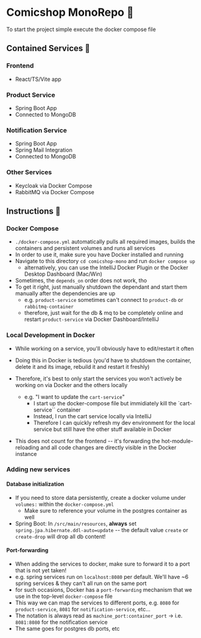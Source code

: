 # Comicshop MonoRepo :rocket:

To start the project simple execute the docker compose file

## Contained Services :ship:

### Frontend

- React/TS/Vite app

### Product Service

- Spring Boot App
- Connected to MongoDB

### Notification Service

- Spring Boot App
- Spring Mail Integration
- Connected to MongoDB

### Other Services

- Keycloak via Docker Compose
- RabbitMQ via Docker Compose

## Instructions :construction_worker:

### Docker Compose

- `./docker-compose.yml` automatically pulls all required images, builds the containers and persistent volumes and runs all services
- In order to use it, make sure you have Docker installed and running
- Navigate to this directory `cd comicshop-mono` and run `docker compose up`
  - alternatively, you can use the IntelliJ Docker Plugin or the Docker Desktop Dashboard (Mac/Win)
- Sometimes, the `depends_on` order does not work, tho
- To get it right, just manually shutdown the dependant and start them manually after the dependencies are up
  - e.g. `product-service` sometimes can't connect to `product-db` or `rabbitmq-container`
  - therefore, just wait for the db & mq to be completely online and restart `product-service` via Docker Dashboard/IntelliJ

### Local Development in Docker

- While working on a service, you'll obviously have to edit/restart it often
- Doing this in Docker is tedious (you'd have to shutdown the container, delete it and its image, rebuild it and restart it freshly)
- Therefore, it's best to only start the services you won't actively be working on via Docker and the others locally

  - e.g. "I want to update the `cart-service`"
    - I start up the docker-compose file but immidiately kill the `cart-service`` container
    - Instead, I run the cart service locally via IntelliJ
    - Therefore I can quickly refresh my dev environment for the local service but still have the other stuff available in Docker

- This does not count for the frontend -- it's forwarding the hot-module-reloading and all code changes are directly visible in the Docker instance

### Adding new services

#### Database initialization

- If you need to store data persistently, create a docker volume under `volumes:` within the `docker-compose.yml`
  - Make sure to reference your volume in the postgres container as well
- Spring Boot: In `/src/main/resources`, **always** set `spring.jpa.hibernate.ddl-auto=update` -- the default value `create` or `create-drop` will drop all db content!

#### Port-forwarding

- When adding the services to docker, make sure to forward it to a port that is not yet taken!
- e.g. spring services run on `localhost:8080` per default. We'll have ~6 spring services & they can't all run on the same port
- for such occasions, Docker has a `port-forwarding` mechanism that we use in the top-level `docker-compose` file
- This way we can map the services to different ports, e.g. `8080` for `product-service`, `8081` for `notification-service`, etc...
- The notation is always read as `machine_port:container_port` -> i.e. `8081:8080` for the notification service
- The same goes for postgres db ports, etc
